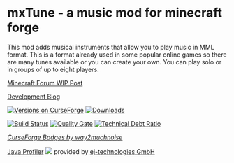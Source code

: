 # mxTune - a music mod for minecraft forge


This mod adds musical instruments that allow you to play music in MML format. This is a format already used in some popular online games so there are many tunes available or you can create your own. You can play solo or in groups of up to eight players.



[Minecraft Forum WIP Post](http://www.minecraftforum.net/forums/mapping-and-modding/minecraft-mods/wip-mods/2679174-mxtune-a-music-mod-that-lets-you-play-mml-files#c1 "mxTune - a music mod that lets you play MML files")

[Development Blog](https://aeronicamods.blogspot.com/ "mxTune - a music mod for minecraft forge")

[![Versions on CurseForge](http://cf.way2muchnoise.eu/versions/245356.svg)](https://minecraft.curseforge.com/projects/mxtune/files)
[![Downloads](http://cf.way2muchnoise.eu/245356.svg)](https://minecraft.curseforge.com/projects/mxtune/files)

[![Build Status](https://api.travis-ci.org/Aeronica/mxTune.svg?branch=1.12)](https://travis-ci.org/Aeronica/mxTune)
[![Quality Gate](https://sonarcloud.io/api/project_badges/measure?project=net.aeronica.mods.mxtune%3AmxTune%3A1.12&metric=alert_status)](https://sonarcloud.io/dashboard?id=net.aeronica.mods.mxtune%3AmxTune%3A1.12)
[![Technical Debt Ratio](https://sonarcloud.io/api/project_badges/measure?project=net.aeronica.mods.mxtune%3AmxTune%3A1.12&metric=sqale_index)](https://sonarcloud.io/dashboard?id=net.aeronica.mods.mxtune%3AmxTune%3A1.12)

*[CurseForge Badges by way2muchnoise](http://cf.way2muchnoise.eu/)*

[Java Profiler](https://www.ej-technologies.com/products/jprofiler/overview.html) [![](https://www.ej-technologies.com/images/product_banners/jprofiler_large.png)](https://www.ej-technologies.com/products/jprofiler/overview.html) provided by [ej-technologies GmbH](https://www.ej-technologies.com/)